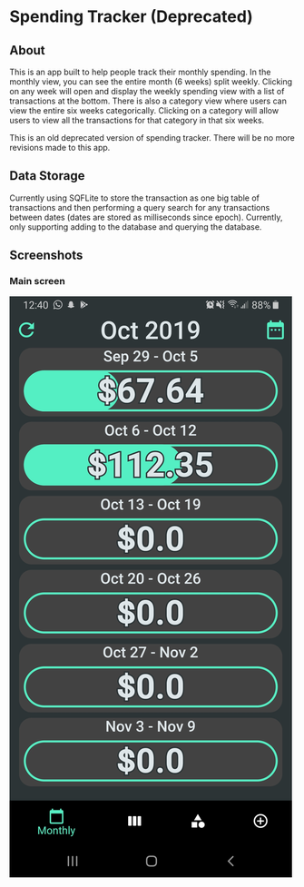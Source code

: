 # Spending Tracker (Deprecated)

## About

This is an app built to help people track their monthly spending. In the monthly view, you can see the entire month (6 weeks) split weekly. Clicking on any week will open and display the weekly spending view with a list of transactions at the bottom. There is also a category view where users can view the entire six weeks categorically. Clicking on a category will allow users to view all the transactions for that category in that six weeks.

This is an old deprecated version of spending tracker. There will be no more revisions made to this app.

## Data Storage

Currently using SQFLite to store the transaction as one big table of transactions and then performing a query search for any transactions between dates (dates are stored as milliseconds since epoch). Currently, only supporting adding to the database and querying the database.

## Screenshots

### Main screen

![Main Screen](screenshots/1.MainScreen.jpg)
